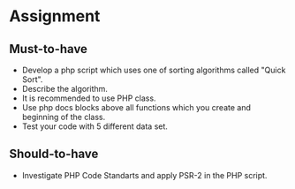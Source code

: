 # Assignment

## Must-to-have

- Develop a php script which uses one of sorting algorithms called "Quick Sort".
- Describe the algorithm.
- It is recommended to use PHP class.
- Use php docs blocks above all functions which you create and beginning of the class.
- Test your code with 5 different data set.

## Should-to-have

- Investigate PHP Code Standarts and apply PSR-2 in the PHP script.
